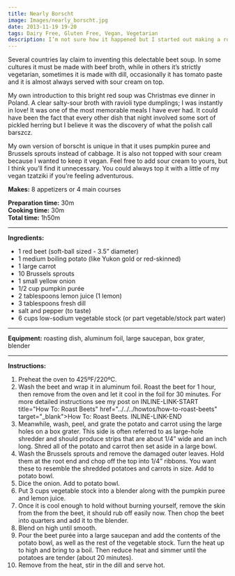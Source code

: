```yaml
---
title: Nearly Borscht
image: Images/nearly_borscht.jpg
date: 2013-11-19 19-20
tags: Dairy Free, Gluten Free, Vegan, Vegetarian
description: I’m not sure how it happened but I started out making a roasted beet and pumpkin soup and ended up with a nearly-traditional borscht, complete with potatoes, carrots, and cabbage (well mini-cabbages).
---
```

Several countries lay claim to inventing this delectable beet soup. In some cultures it must be made with beef broth, while in others it’s strictly vegetarian, sometimes it is made with dill, occasionally it has tomato paste and it is almost always served with sour cream on top. 

My own introduction to this bright red soup was Christmas eve dinner in Poland. A clear salty-sour broth with ravioli type dumplings; I was instantly in love! It was one of the most memorable meals I have ever had. It could have been the fact that every other dish that night involved some sort of pickled herring but I believe it was the discovery of what the polish call barszcz.

My own version of borscht is unique in that it uses pumpkin puree and Brussels sprouts instead of cabbage. It is also not topped with sour cream because I wanted to keep it vegan. Feel free to add sour cream to yours, but I think you’ll find it unnecessary. You could always top it with a little of my vegan tzatziki if you’re feeling adventurous. 

**Makes:** 8 appetizers or 4 main courses

**Preparation time:** 30m  
**Cooking time:** 30m  
**Total time:** 1h50m

---

**Ingredients:**

- 1 red beet (soft-ball sized - 3.5” diameter)
- 1 medium boiling potato (like Yukon gold or red-skinned)
- 1 large carrot
- 10 Brussels sprouts
- 1 small yellow onion
- 1/2 cup pumpkin purée
- 2 tablespoons lemon juice (1 lemon)
- 3 tablespoons fresh dill
-  salt and pepper (to taste)
- 6 cups low-sodium vegetable stock (or part vegetable/stock part water)


---

**Equipment:** roasting dish, aluminum foil, large saucepan, box grater, blender

---

**Instructions:**

1. Preheat the oven to 425ºF/220ºC.
1. Wash the beet and wrap it in aluminum foil. Roast the beet for 1 hour, then remove from the oven and let it cool in the foil for 30 minutes. For more detailed instructions see my post on INLINE-LINK-START title="How To: Roast Beets" href="../../../howtos/how-to-roast-beets" target="_blank">How To: Roast Beets. INLINE-LINK-END 
1. Meanwhile, wash, peel, and grate the potato and carrot using the large holes on a box grater. This side is often referred to as large-hole shredder and should produce strips that are about 1/4” wide and an inch long. Shred all of the potato and carrot then set aside in a large bowl.
1. Wash the Brussels sprouts and remove the damaged outer leaves. Hold them at the root end and chop off the top into 1/4” ribbons. You want these to resemble the shredded potatoes and carrots in size. Add to potato bowl.
1. Dice the onion. Add to potato bowl.
1. Put 3 cups vegetable stock into a blender along with the pumpkin puree and lemon juice.
1. Once it is cool enough to hold without burning yourself, remove the skin from the from the beet, it should rub off easily now. Then chop the beet into quarters and add it to the blender.
1. Blend on high until smooth.
1. Pour the beet purée into a large saucepan and add the contents of the potato bowl, as well as the rest of the vegetable stock. Turn the heat up to high and bring to a boil. Then reduce heat and simmer until the potatoes are tender (about 20 minutes).
1. Remove from the heat, stir in the dill and serve hot. 

